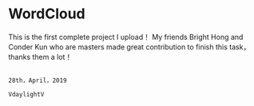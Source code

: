 # WordCloud
This is the first complete project I upload！
My friends Bright Hong and Conder Kun who are masters made great contribution to finish this task， thanks them a lot！
                                                                                                   
                                                                                                   28th，April，2019
                                                                                                      VdaylightV
